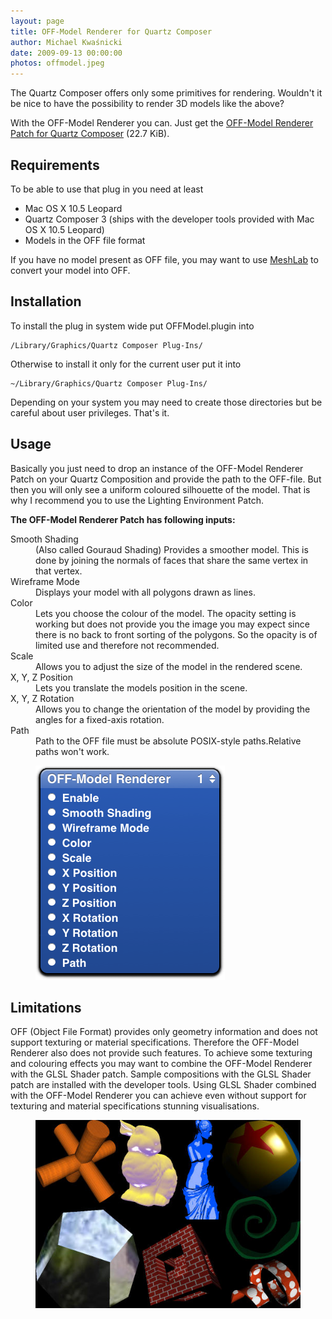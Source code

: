 ```yaml
---
layout: page
title: OFF-Model Renderer for Quartz Composer
author: Michael Kwaśnicki
date: 2009-09-13 00:00:00
photos: offmodel.jpeg
---
```


The Quartz Composer offers only some primitives for rendering. Wouldn't it be nice to have the possibility to render 3D models like the above?

With the OFF-Model Renderer you can. Just get the [OFF-Model Renderer Patch for Quartz Composer](http://support.kwasi-ich.de/OFFModel.plugin.zip) (22.7 KiB).



## Requirements ##

To be able to use that plug in you need at least

* Mac OS X 10.5 Leopard
* Quartz Composer 3 (ships with the developer tools provided with Mac OS X 10.5 Leopard)
* Models in the OFF file format

If you have no model present as OFF file, you may want to use [MeshLab](http://meshlab.sourceforge.net/) to convert your model into OFF.



## Installation ##

To install the plug in system wide put OFFModel.plugin into

    /Library/Graphics/Quartz Composer Plug-Ins/

Otherwise to install it only for the current user put it into

    ~/Library/Graphics/Quartz Composer Plug-Ins/

Depending on your system you may need to create those directories but be careful about user privileges. That's it.



## Usage ##

Basically you just need to drop an instance of the OFF-Model Renderer Patch on your Quartz Composition and provide the path to the OFF-file. But then you will only see a uniform coloured silhouette of the model. That is why I recommend you to use the Lighting Environment Patch.

**The OFF-Model Renderer Patch has following inputs:**

<dl>
	<dt>Smooth Shading</dt>
	<dd>(Also called Gouraud Shading) Provides a smoother model. This is done by joining the normals of faces that share the same vertex in that vertex.</dd>
	<dt>Wireframe Mode</dt>
	<dd>Displays your model with all polygons drawn as lines.</dd>
	<dt>Color</dt>
	<dd>Lets you choose the colour of the model. The opacity setting is working but does not provide you the image you may expect since there is no back to front sorting of the polygons. So the opacity is of limited use and therefore not recommended.</dd>
	<dt>Scale</dt>
	<dd>Allows you to adjust the size of the model in the rendered scene.</dd>
	<dt>X, Y, Z Position</dt>
	<dd>Lets you translate the models position in the scene.</dd>
	<dt>X, Y, Z Rotation</dt>
	<dd>Allows you to change the orientation of the model by providing the angles for a fixed-axis rotation.</dd>
	<dt>Path</dt>
	<dd>Path to the OFF file must be absolute POSIX-style paths.Relative paths won't work.</dd>
</dl>

<figure>

![](offmodelinput.png)
</figure>



## Limitations ##

OFF (Object File Format) provides only geometry information and does not support texturing or material specifications. Therefore the OFF-Model Renderer also does not provide such features. To achieve some texturing and colouring effects you may want to combine the OFF-Model Renderer with the GLSL Shader patch. Sample compositions with the GLSL Shader patch are installed with the developer tools. Using GLSL Shader combined with the OFF-Model Renderer you can achieve even without support for texturing and material specifications stunning visualisations.

<figure>

![](glsltextured.jpeg)
</figure>
